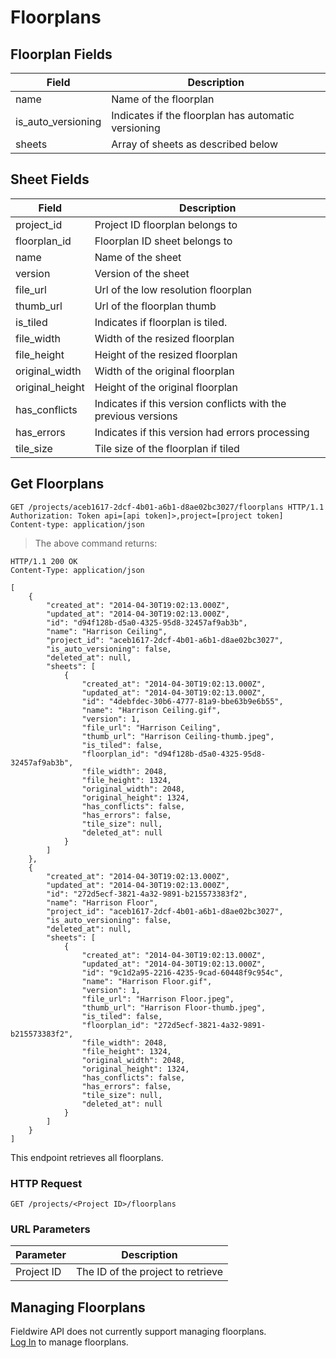 # Floorplans

## Floorplan Fields

Field | Description
--------- | -----------
name | Name of the floorplan
is_auto_versioning | Indicates if the floorplan has automatic versioning
sheets | Array of sheets as described below

## Sheet Fields

Field | Description
--------- | -----------
project_id | Project ID floorplan belongs to
floorplan_id | Floorplan ID sheet belongs to
name | Name of the sheet
version | Version of the sheet
file_url | Url of the low resolution floorplan
thumb_url | Url of the floorplan thumb
is_tiled | Indicates if floorplan is tiled.
file_width | Width of the resized floorplan
file_height | Height of the resized floorplan
original_width | Width of the original floorplan
original_height | Height of the original floorplan
has_conflicts | Indicates if this version conflicts with the previous versions
has_errors | Indicates if this version had errors processing
tile_size | Tile size of the floorplan if tiled

## Get Floorplans

```http
GET /projects/aceb1617-2dcf-4b01-a6b1-d8ae02bc3027/floorplans HTTP/1.1
Authorization: Token api=[api token]>,project=[project token]
Content-type: application/json
```

> The above command returns:

```http
HTTP/1.1 200 OK
Content-Type: application/json

[
    {
        "created_at": "2014-04-30T19:02:13.000Z",
        "updated_at": "2014-04-30T19:02:13.000Z",
        "id": "d94f128b-d5a0-4325-95d8-32457af9ab3b",
        "name": "Harrison Ceiling",
        "project_id": "aceb1617-2dcf-4b01-a6b1-d8ae02bc3027",
        "is_auto_versioning": false,
        "deleted_at": null,
        "sheets": [
            {
                "created_at": "2014-04-30T19:02:13.000Z",
                "updated_at": "2014-04-30T19:02:13.000Z",
                "id": "4debfdec-30b6-4777-81a9-bbe63b9e6b55",
                "name": "Harrison Ceiling.gif",
                "version": 1,
                "file_url": "Harrison Ceiling",
                "thumb_url": "Harrison Ceiling-thumb.jpeg",
                "is_tiled": false,
                "floorplan_id": "d94f128b-d5a0-4325-95d8-32457af9ab3b",
                "file_width": 2048,
                "file_height": 1324,
                "original_width": 2048,
                "original_height": 1324,
                "has_conflicts": false,
                "has_errors": false,
                "tile_size": null,
                "deleted_at": null
            }
        ]
    },
    {
        "created_at": "2014-04-30T19:02:13.000Z",
        "updated_at": "2014-04-30T19:02:13.000Z",
        "id": "272d5ecf-3821-4a32-9891-b215573383f2",
        "name": "Harrison Floor",
        "project_id": "aceb1617-2dcf-4b01-a6b1-d8ae02bc3027",
        "is_auto_versioning": false,
        "deleted_at": null,
        "sheets": [
            {
                "created_at": "2014-04-30T19:02:13.000Z",
                "updated_at": "2014-04-30T19:02:13.000Z",
                "id": "9c1d2a95-2216-4235-9cad-60448f9c954c",
                "name": "Harrison Floor.gif",
                "version": 1,
                "file_url": "Harrison Floor.jpeg",
                "thumb_url": "Harrison Floor-thumb.jpeg",
                "is_tiled": false,
                "floorplan_id": "272d5ecf-3821-4a32-9891-b215573383f2",
                "file_width": 2048,
                "file_height": 1324,
                "original_width": 2048,
                "original_height": 1324,
                "has_conflicts": false,
                "has_errors": false,
                "tile_size": null,
                "deleted_at": null
            }
        ]
    }
]
```

This endpoint retrieves all floorplans.

### HTTP Request

`GET /projects/<Project ID>/floorplans`

### URL Parameters

Parameter | Description
--------- | -----------
Project ID | The ID of the project to retrieve

## Managing Floorplans

<aside class="warning">
    Fieldwire API does not currently support managing floorplans.
</aside>

<aside class="notice">
    <a href='https://console.fieldwire.net'>Log In</a> to manage floorplans.
</aside>
